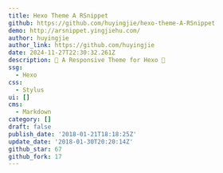 ```yaml
---
title: Hexo Theme A RSnippet
github: https://github.com/huyingjie/hexo-theme-A-RSnippet
demo: http://arsnippet.yingjiehu.com/
author: huyingjie
author_link: https://github.com/huyingjie
date: 2024-11-27T22:30:32.261Z
description: 🦀 A Responsive Theme for Hexo 🦀
ssg:
  - Hexo
css:
  - Stylus
ui: []
cms:
  - Markdown
category: []
draft: false
publish_date: '2018-01-21T18:18:25Z'
update_date: '2018-01-30T20:20:14Z'
github_star: 67
github_fork: 17
---
```

